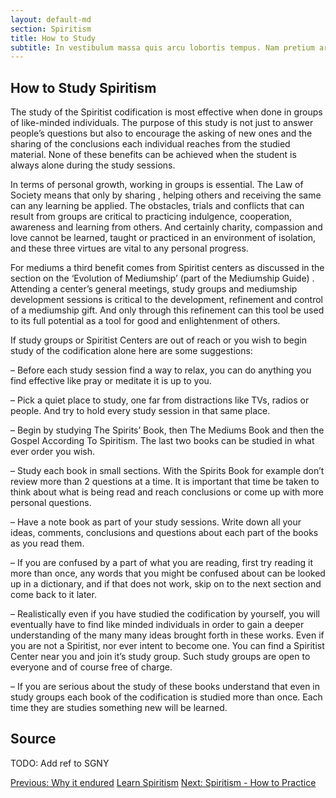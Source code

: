 ```yaml
---
layout: default-md
section: Spiritism
title: How to Study
subtitle: In vestibulum massa quis arcu lobortis tempus. Nam pretium arcu in odio vulputate luctus.
---
```


## How to Study Spiritism

The study of the Spiritist codification is most effective when done in groups of like-minded individuals. The purpose of this study is not just to answer people’s questions but also to encourage the asking of new ones and the sharing of the conclusions each individual reaches from the studied material. None of these benefits can be achieved when the student is always alone during the study sessions.

In terms of personal growth, working in groups is essential. The Law of Society means that only by sharing , helping others and receiving the same can any learning be applied. The obstacles, trials and conflicts that can result from groups are critical to practicing indulgence, cooperation, awareness and learning from others. And certainly charity, compassion and love cannot be learned, taught or practiced in an environment of isolation, and these three virtues are vital to any personal progress.

For mediums a third benefit comes from Spiritist centers as discussed in the section on the ‘Evolution of Mediumship’ (part of the Mediumship Guide) . Attending a center’s general meetings, study groups and mediumship development sessions is critical to the development, refinement and control of a mediumship gift. And only through this refinement can this tool be used to its full potential as a tool for good and enlightenment of others.

If study groups or Spiritist Centers are out of reach or you wish to begin study of the codification alone here are some suggestions:

– Before each study session find a way to relax, you can do anything you find effective like pray or meditate it is up to you.

– Pick a quiet place to study, one far from distractions like TVs, radios or people. And try to hold every study session in that same place.

– Begin by studying The Spirits’ Book, then The Mediums Book and then the Gospel According To Spiritism. The last two books can be studied in what ever order you wish.

– Study each book in small sections. With the Spirits Book for example don’t review more than 2 questions at a time. It is important that time be taken to think about what is being read and reach conclusions or come up with more personal questions.

– Have a note book as part of your study sessions. Write down all your ideas, comments, conclusions and questions about each part of the books as you read them.

– If you are confused by a part of what you are reading, first try reading it more than once, any words that you might be confused about can be looked up in a dictionary, and if that does not work, skip on to the next section and come back to it later.

– Realistically even if you have studied the codification by yourself, you will eventually have to find like minded individuals in order to gain a deeper understanding of the many many ideas brought forth in these works. Even if you are not a Spiritist, nor ever intent to become one. You can find a Spiritist Center near you and join it’s study group. Such study groups are open to everyone and of course free of charge.

– If you are serious about the study of these books understand that even in study groups each book of the codification is studied more than once. Each time they are studies something new will be learned.

## Source
TODO: Add ref to SGNY



<a href="/spiritism/why-it-endured" class="button">Previous: Why it endured</a>
<a href="learn" class="button special">Learn Spiritism</a>
<a href="/spiritism/how-to-practice" class="button">Next: Spiritism - How to Practice</a>
